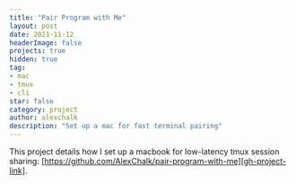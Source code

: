```yaml
---
title: "Pair Program with Me"
layout: post
date: 2021-11-12
headerImage: false
projects: true
hidden: true
tag:
- mac
- tmux
- cli
star: false
category: project
author: alexchalk
description: "Set up a mac for fast terminal pairing"
---
```


This project details how I set up a macbook for low-latency tmux session sharing: [https://github.com/AlexChalk/pair-program-with-me][gh-project-link].

[gh-project-link]: https://github.com/AlexChalk/pair-program-with-me

